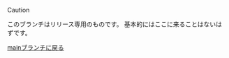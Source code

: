 > [!CAUTION]
> このブランチはリリース専用のものです。
> 基本的にはここに来ることはないはずです。

[mainブランチに戻る](https://github.com/sevenc-nanashi/i-need-real-vote)

